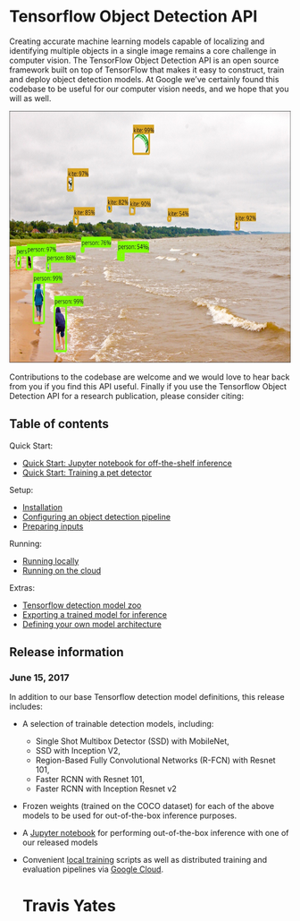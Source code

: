 # Tensorflow Object Detection API
Creating accurate machine learning models capable of localizing and identifying
multiple objects in a single image remains a core challenge in computer vision.
The TensorFlow Object Detection API is an open source framework built on top of
TensorFlow that makes it easy to construct, train and deploy object detection
models.  At Google we’ve certainly found this codebase to be useful for our
computer vision needs, and we hope that you will as well.
<p align="center">
  <img src="g3doc/img/kites_detections_output.jpg" width=676 height=450>
</p>
Contributions to the codebase are welcome and we would love to hear back from
you if you find this API useful.  Finally if you use the Tensorflow Object
Detection API for a research publication, please consider citing:


## Table of contents

Quick Start:
* <a href='object_detection_tutorial.ipynb'>
      Quick Start: Jupyter notebook for off-the-shelf inference</a><br>
* <a href="g3doc/running_pets.md">Quick Start: Training a pet detector</a><br>

Setup:
* <a href='g3doc/installation.md'>Installation</a><br>
* <a href='g3doc/configuring_jobs.md'>
      Configuring an object detection pipeline</a><br>
* <a href='g3doc/preparing_inputs.md'>Preparing inputs</a><br>

Running:
* <a href='g3doc/running_locally.md'>Running locally</a><br>
* <a href='g3doc/running_on_cloud.md'>Running on the cloud</a><br>

Extras:
* <a href='g3doc/detection_model_zoo.md'>Tensorflow detection model zoo</a><br>
* <a href='g3doc/exporting_models.md'>
      Exporting a trained model for inference</a><br>
* <a href='g3doc/defining_your_own_model.md'>
      Defining your own model architecture</a><br>

## Release information

### June 15, 2017

In addition to our base Tensorflow detection model definitions, this
release includes:

* A selection of trainable detection models, including:
  * Single Shot Multibox Detector (SSD) with MobileNet,
  * SSD with Inception V2,
  * Region-Based Fully Convolutional Networks (R-FCN) with Resnet 101,
  * Faster RCNN with Resnet 101,
  * Faster RCNN with Inception Resnet v2
* Frozen weights (trained on the COCO dataset) for each of the above models to
  be used for out-of-the-box inference purposes.
* A [Jupyter notebook](object_detection_tutorial.ipynb) for performing
  out-of-the-box inference with one of our released models
* Convenient [local training](g3doc/running_locally.md) scripts as well as
  distributed training and evaluation pipelines via
  [Google Cloud](g3doc/running_on_cloud.md).

  # Travis Yates

